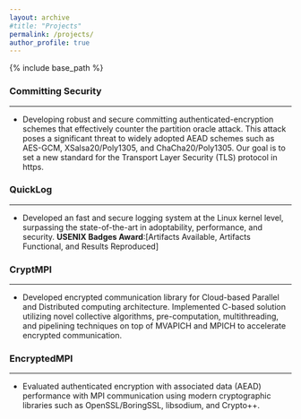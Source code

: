 ```yaml
---
layout: archive
#title: "Projects"
permalink: /projects/
author_profile: true
---
```

{% include base_path %}

### Committing Security   
----
* Developing robust and secure committing authenticated-encryption schemes that effectively counter the partition oracle attack. This attack poses a significant threat to widely adopted AEAD schemes such as AES-GCM, XSalsa20/Poly1305, and ChaCha20/Poly1305. Our goal is to set a new standard for the Transport Layer Security (TLS) protocol in https.



### QuickLog   
----
* Developed an fast and secure logging system at the Linux kernel level, surpassing
the state-of-the-art in adoptability, performance, and security. **USENIX Badges
Award**:[Artifacts Available, Artifacts Functional, and Results Reproduced]


### CryptMPI 
----
* Developed encrypted communication library for Cloud-based Parallel and Distributed
computing architecture. Implemented C-based solution utilizing novel collective
algorithms, pre-computation, multithreading, and pipelining techniques on
top of MVAPICH and MPICH to accelerate encrypted communication.

### EncryptedMPI
----
* Evaluated authenticated encryption with associated data (AEAD) performance with MPI communication using modern cryptographic libraries such as OpenSSL/BoringSSL, libsodium, and Crypto++.


